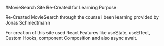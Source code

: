 #MovieSearch Site Re-Created for Learning Purpose

Re-Created MovieSearch through the course i been learning provided by Jonas Schmedtmann

For creation of this site used React Features like useState, useEffect, Custom Hooks, component Composition and also async await.
